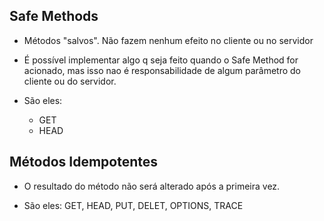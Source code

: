 ## Safe Methods

* Métodos "salvos". Não fazem nenhum efeito no cliente ou no servidor

* É possível implementar algo q seja feito quando o Safe Method for acionado, mas isso nao é responsabilidade de algum parâmetro do cliente ou do servidor.

* São eles:

    - GET
    - HEAD


## Métodos Idempotentes


* O resultado do método não será alterado após a primeira vez.

* São eles: GET, HEAD, PUT, DELET, OPTIONS, TRACE




